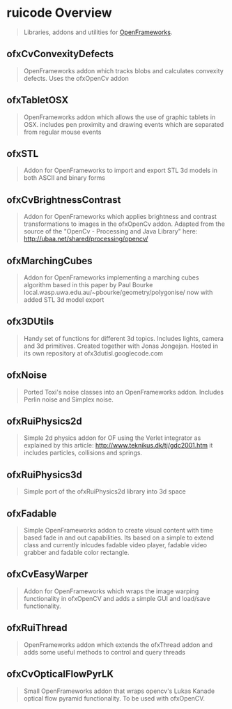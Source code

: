 # ruicode Overview
> Libraries, addons and utilities for [OpenFrameworks](http://openframeworks.cc/).

## ofxCvConvexityDefects
> OpenFrameworks addon which tracks blobs and calculates convexity defects. Uses the ofxOpenCv addon

## ofxTabletOSX
> OpenFrameworks addon which allows the use of graphic tablets in OSX. includes pen proximity and drawing events which are separated from regular mouse events

## ofxSTL
> Addon for OpenFrameworks to import and export STL 3d models in both ASCII and binary forms

## ofxCvBrightnessContrast
> Addon for OpenFrameworks which applies brightness and contrast transformations to images in the ofxOpenCv addon. Adapted from the source of the "OpenCv - Processing and Java Library" here: http://ubaa.net/shared/processing/opencv/


## ofxMarchingCubes
> Addon for OpenFrameworks implementing a marching cubes algorithm based in this paper by Paul Bourke local.wasp.uwa.edu.au/~pbourke/geometry/polygonise/ now with added STL 3d model export

## ofx3DUtils
> Handy set of functions for different 3d topics. Includes lights, camera and 3d primitives. Created together with Jonas Jongejan. Hosted in its own repository at ofx3dutisl.googlecode.com

## ofxNoise
> Ported Toxi's noise classes into an OpenFrameworks addon. Includes Perlin noise and Simplex noise.

## ofxRuiPhysics2d
> Simple 2d physics addon for OF using the Verlet integrator as explained by this article: http://www.teknikus.dk/tj/gdc2001.htm it includes particles, collisions and springs.

## ofxRuiPhysics3d
> Simple port of the ofxRuiPhysics2d library into 3d space

## ofxFadable
> Simple OpenFrameworks addon to create visual content with time based fade in and out capabilities. Its based on a simple to extend class and currently inlcudes fadable video player, fadable video grabber and fadable color rectangle.

## ofxCvEasyWarper
> Addon for OpenFrameworks which wraps the image warping functionality in ofxOpenCV and adds a simple GUI and load/save functionality.

## ofxRuiThread
> OpenFrameworks addon which extends the ofxThread addon and adds some useful methods to control and query threads

## ofxCvOpticalFlowPyrLK
> Small OpenFrameworks addon that wraps opencv's Lukas Kanade optical flow pyramid functionality. To be used with ofxOpenCV.
